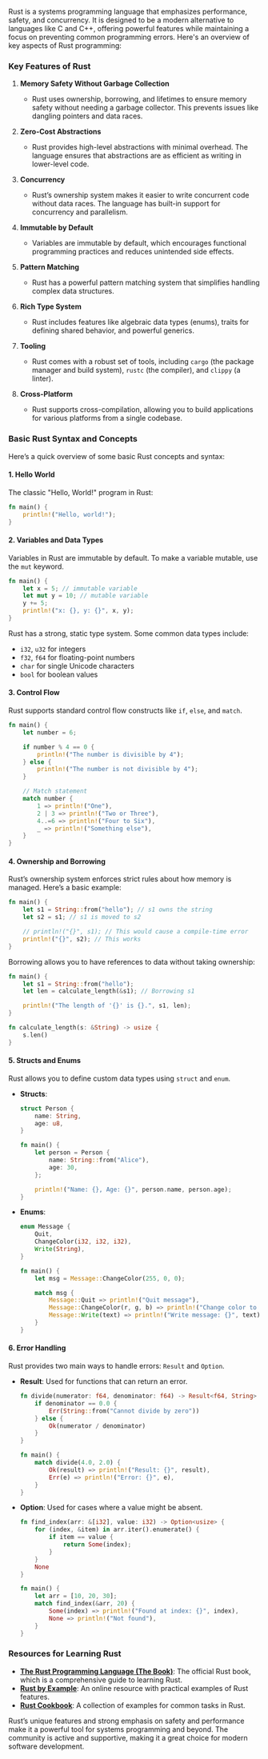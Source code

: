 Rust is a systems programming language that emphasizes performance, safety, and concurrency. It is designed to be a modern alternative to languages like C and C++, offering powerful features while maintaining a focus on preventing common programming errors. Here's an overview of key aspects of Rust programming:

### Key Features of Rust

1. **Memory Safety Without Garbage Collection**
   - Rust uses ownership, borrowing, and lifetimes to ensure memory safety without needing a garbage collector. This prevents issues like dangling pointers and data races.

2. **Zero-Cost Abstractions**
   - Rust provides high-level abstractions with minimal overhead. The language ensures that abstractions are as efficient as writing in lower-level code.

3. **Concurrency**
   - Rust’s ownership system makes it easier to write concurrent code without data races. The language has built-in support for concurrency and parallelism.

4. **Immutable by Default**
   - Variables are immutable by default, which encourages functional programming practices and reduces unintended side effects.

5. **Pattern Matching**
   - Rust has a powerful pattern matching system that simplifies handling complex data structures.

6. **Rich Type System**
   - Rust includes features like algebraic data types (enums), traits for defining shared behavior, and powerful generics.

7. **Tooling**
   - Rust comes with a robust set of tools, including `cargo` (the package manager and build system), `rustc` (the compiler), and `clippy` (a linter).

8. **Cross-Platform**
   - Rust supports cross-compilation, allowing you to build applications for various platforms from a single codebase.

### Basic Rust Syntax and Concepts

Here’s a quick overview of some basic Rust concepts and syntax:

#### 1. **Hello World**

The classic "Hello, World!" program in Rust:

```rust
fn main() {
    println!("Hello, world!");
}
```

#### 2. **Variables and Data Types**

Variables in Rust are immutable by default. To make a variable mutable, use the `mut` keyword.

```rust
fn main() {
    let x = 5; // immutable variable
    let mut y = 10; // mutable variable
    y += 5;
    println!("x: {}, y: {}", x, y);
}
```

Rust has a strong, static type system. Some common data types include:

- `i32`, `u32` for integers
- `f32`, `f64` for floating-point numbers
- `char` for single Unicode characters
- `bool` for boolean values

#### 3. **Control Flow**

Rust supports standard control flow constructs like `if`, `else`, and `match`.

```rust
fn main() {
    let number = 6;

    if number % 4 == 0 {
        println!("The number is divisible by 4");
    } else {
        println!("The number is not divisible by 4");
    }

    // Match statement
    match number {
        1 => println!("One"),
        2 | 3 => println!("Two or Three"),
        4..=6 => println!("Four to Six"),
        _ => println!("Something else"),
    }
}
```

#### 4. **Ownership and Borrowing**

Rust’s ownership system enforces strict rules about how memory is managed. Here’s a basic example:

```rust
fn main() {
    let s1 = String::from("hello"); // s1 owns the string
    let s2 = s1; // s1 is moved to s2

    // println!("{}", s1); // This would cause a compile-time error
    println!("{}", s2); // This works
}
```

Borrowing allows you to have references to data without taking ownership:

```rust
fn main() {
    let s1 = String::from("hello");
    let len = calculate_length(&s1); // Borrowing s1

    println!("The length of '{}' is {}.", s1, len);
}

fn calculate_length(s: &String) -> usize {
    s.len()
}
```

#### 5. **Structs and Enums**

Rust allows you to define custom data types using `struct` and `enum`.

- **Structs**:

  ```rust
  struct Person {
      name: String,
      age: u8,
  }

  fn main() {
      let person = Person {
          name: String::from("Alice"),
          age: 30,
      };

      println!("Name: {}, Age: {}", person.name, person.age);
  }
  ```

- **Enums**:

  ```rust
  enum Message {
      Quit,
      ChangeColor(i32, i32, i32),
      Write(String),
  }

  fn main() {
      let msg = Message::ChangeColor(255, 0, 0);

      match msg {
          Message::Quit => println!("Quit message"),
          Message::ChangeColor(r, g, b) => println!("Change color to ({}, {}, {})", r, g, b),
          Message::Write(text) => println!("Write message: {}", text),
      }
  }
  ```

#### 6. **Error Handling**

Rust provides two main ways to handle errors: `Result` and `Option`.

- **Result**: Used for functions that can return an error.

  ```rust
  fn divide(numerator: f64, denominator: f64) -> Result<f64, String> {
      if denominator == 0.0 {
          Err(String::from("Cannot divide by zero"))
      } else {
          Ok(numerator / denominator)
      }
  }

  fn main() {
      match divide(4.0, 2.0) {
          Ok(result) => println!("Result: {}", result),
          Err(e) => println!("Error: {}", e),
      }
  }
  ```

- **Option**: Used for cases where a value might be absent.

  ```rust
  fn find_index(arr: &[i32], value: i32) -> Option<usize> {
      for (index, &item) in arr.iter().enumerate() {
          if item == value {
              return Some(index);
          }
      }
      None
  }

  fn main() {
      let arr = [10, 20, 30];
      match find_index(&arr, 20) {
          Some(index) => println!("Found at index: {}", index),
          None => println!("Not found"),
      }
  }
  ```

### Resources for Learning Rust

- **[The Rust Programming Language (The Book)](https://doc.rust-lang.org/book/)**: The official Rust book, which is a comprehensive guide to learning Rust.
- **[Rust by Example](https://doc.rust-lang.org/rust-by-example/)**: An online resource with practical examples of Rust features.
- **[Rust Cookbook](https://rust-lang-nursery.github.io/rust-cookbook/)**: A collection of examples for common tasks in Rust.

Rust’s unique features and strong emphasis on safety and performance make it a powerful tool for systems programming and beyond. The community is active and supportive, making it a great choice for modern software development.
